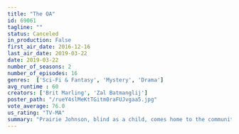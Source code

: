 ```yaml
---
title: "The OA"
id: 69061
tagline: ""
status: Canceled
in_production: False
first_air_date: 2016-12-16
last_air_date: 2019-03-22
date: 2019-03-22
number_of_seasons: 2
number_of_episodes: 16
genres:  ['Sci-Fi & Fantasy', 'Mystery', 'Drama']
avg_runtime : 60
creators: ['Brit Marling', 'Zal Batmanglij']
poster_path: "/rueY4slMeKtTGitm0raFUJvgaa5.jpg"
vote_average: 76.0
us_rating: "TV-MA"
summary: "Prairie Johnson, blind as a child, comes home to the community she grew up in with her sight restored. Some hail her a miracle, others a dangerous mystery, but Prairie won’t talk with the FBI or her parents about the seven years she went missing."
---
```


